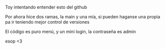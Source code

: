 Toy intentando entender esto del github

Por ahora hice dos ramas, la main y una mía, si pueden haganse una propia pa ir teniendo mejor control de versiones

El código es puro menú, y un mini login, la contraseña es admin

esop <3
